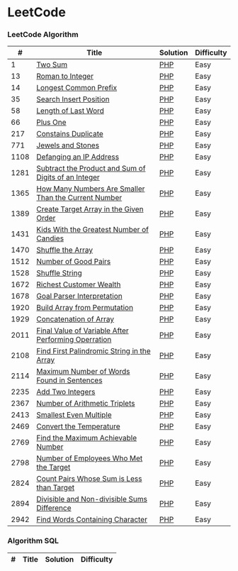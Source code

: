 LeetCode
========

### LeetCode Algorithm



| # | Title | Solution | Difficulty |
|---| ----- | -------- | ---------- |
|1|[Two Sum](https://leetcode.com/problems/two-sum/)| [PHP](https://github.com/Krushwff/leetcode/tree/main/algorithms/php/1.%20Two%20Sum) |Easy|
|13|[Roman to Integer](https://leetcode.com/problems/roman-to-integer/description/)| [PHP](https://github.com/Krushwff/leetcode/tree/main/algorithms/php/13.%20Roman%20to%20Integer) |Easy|
|14|[Longest Common Prefix](https://leetcode.com/problems/longest-common-prefix/description/)| [PHP](https://github.com/Krushwff/leetcode/blob/main/algorithms/php/14.%20Longest%20Common%20Prefix/14.%20Longest%20Common%20Prefix.php) |Easy|
|35|[Search Insert Position](https://leetcode.com/problems/search-insert-position/)| [PHP](https://github.com/Krushwff/leetcode/blob/main/algorithms/php/35.%20Search%20Insert%20Position/35.%20Search%20Insert%20Position.php) |Easy|
|58|[Length of Last Word](https://leetcode.com/problems/length-of-last-word/description/)| [PHP](https://github.com/Krushwff/leetcode/blob/main/algorithms/php/58.%20Length%20of%20Last%20Word/58.%20Length%20of%20Last%20Word.php) |Easy|
|66|[Plus One](https://leetcode.com/problems/plus-one/description/)| [PHP](https://github.com/Krushwff/leetcode/blob/main/algorithms/php/66.%20Plus%20One/66.%20Plus%20One.php) |Easy|
|217|[Constains Duplicate](https://leetcode.com/problems/contains-duplicate/description/)| [PHP](https://github.com/Krushwff/leetcode/tree/main/algorithms/php/217.%20Constains%20Duplicate) |Easy|
|771|[Jewels and Stones](https://leetcode.com/problems/jewels-and-stones/description/)| [PHP](https://github.com/Krushwff/leetcode/blob/main/algorithms/php/771.%20Jewels%20and%20Stones/771.%20Jewels%20and%20Stones.php) |Easy|
|1108|[Defanging an IP Address](https://leetcode.com/problems/defanging-an-ip-address/description/)| [PHP](https://github.com/Krushwff/leetcode/tree/main/algorithms/php/1108.%20Defanging%20an%20IP%20Address) |Easy|
|1281|[Subtract the Product and Sum of Digits of an Integer](https://leetcode.com/problems/subtract-the-product-and-sum-of-digits-of-an-integer/description/)| [PHP](https://github.com/Krushwff/leetcode/blob/main/algorithms/php/1281.%20Subtract%20the%20Product%20and%20Sum%20of%20Digits%20of%20an%20Integer/1281.%20Subtract%20the%20Product%20and%20Sum%20of%20Digits%20of%20an%20Integer.php) |Easy|
|1365|[How Many Numbers Are Smaller Than the Current Number](https://leetcode.com/problems/how-many-numbers-are-smaller-than-the-current-number/description/)| [PHP](https://github.com/Krushwff/leetcode/blob/main/algorithms/php/1365.%20How%20Many%20Numbers%20Are%20Smaller%20Than%20the%20Current%20Number/1365.%20How%20Many%20Numbers%20Are%20Smaller%20Than%20the%20Current%20Number.php) |Easy|
|1389|[Create Target Array in the Given Order](https://leetcode.com/problems/create-target-array-in-the-given-order/description/)| [PHP](https://github.com/Krushwff/leetcode/blob/main/algorithms/php/1389.%20Create%20Target%20Array%20in%20the%20Given%20Order/1389.%20Create%20Target%20Array%20in%20the%20Given%20Order.php) |Easy|
|1431|[Kids With the Greatest Number of Candies](https://leetcode.com/problems/kids-with-the-greatest-number-of-candies/description/)| [PHP](https://github.com/Krushwff/leetcode/blob/main/algorithms/php/1431.%20Kids%20With%20the%20Greatest%20Number%20of%20Candies/1431.%20Kids%20With%20the%20Greatest%20Number%20of%20Candies.php) |Easy|
|1470|[Shuffle the Array](https://leetcode.com/problems/shuffle-the-array/description/)| [PHP](https://github.com/Krushwff/leetcode/blob/main/algorithms/php/1470.%20Shuffle%20the%20Array/1470.%20Shuffle%20the%20Array.php) |Easy|
|1512|[Number of Good Pairs](https://leetcode.com/problems/number-of-good-pairs/description/)| [PHP](https://github.com/Krushwff/leetcode/tree/main/algorithms/php/1512.%20Number%20of%20Good%20Pairs) |Easy|
|1528|[Shuffle String](https://leetcode.com/problems/shuffle-string/description/)| [PHP](https://github.com/Krushwff/leetcode/blob/main/algorithms/php/1528.%20Shuffle%20String/1528.%20Shuffle%20String.php) |Easy|
|1672|[Richest Customer Wealth](https://leetcode.com/problems/richest-customer-wealth/)| [PHP](https://github.com/Krushwff/leetcode/blob/main/algorithms/php/1672.%20Richest%20Customer%20Wealth/1672.%20Richest%20Customer%20Wealth.php) |Easy|
|1678|[Goal Parser Interpretation](https://leetcode.com/problems/goal-parser-interpretation/description/)| [PHP](https://github.com/Krushwff/leetcode/blob/main/algorithms/php/1678.%20Goal%20Parser%20Interpretation/1678.%20Goal%20Parser%20Interpretation.php) |Easy|
|1920|[Build Array from Permutation](https://leetcode.com/problems/build-array-from-permutation/description/)| [PHP](https://github.com/Krushwff/leetcode/tree/main/algorithms/php/1920.%20Build%20Array%20from%20Permutation) |Easy|
|1929|[Concatenation of Array](https://leetcode.com/problems/concatenation-of-array/description/)| [PHP](https://github.com/Krushwff/leetcode/tree/main/algorithms/php/1929.%20Concatenation%20of%20Array) |Easy|
|2011|[Final Value of Variable After Performing Operration](https://leetcode.com/problems/final-value-of-variable-after-performing-operations/description/)| [PHP](https://github.com/Krushwff/leetcode/tree/main/algorithms/php/2011.%20Final%20Value%20of%20Variable%20After%20Performing%20Oper) |Easy|
|2108|[Find First Palindromic String in the Array](https://leetcode.com/problems/find-first-palindromic-string-in-the-array/description/)| [PHP](https://github.com/Krushwff/leetcode/blob/main/algorithms/php/2108.%20Find%20First%20Palindromic%20String%20in%20the%20Array/2108.%20Find%20First%20Palindromic%20String%20in%20the%20Array.php) |Easy|
|2114|[Maximum Number of Words Found in Sentences](https://leetcode.com/problems/maximum-number-of-words-found-in-sentences/description/)| [PHP](https://github.com/Krushwff/leetcode/blob/main/algorithms/php/2114.%20Maximum%20Number%20of%20Words%20Found%20in%20Sentences/2114.%20Maximum%20Number%20of%20Words%20Found%20in%20Sentences.php) |Easy|
|2235|[Add Two Integers](https://leetcode.com/problems/add-two-integers/description/)| [PHP](https://github.com/Krushwff/leetcode/blob/main/algorithms/php/2235.%20Add%20Two%20Integers/2235.%20Add%20Two%20Integers.php) |Easy|
|2367|[Number of Arithmetic Triplets](https://leetcode.com/problems/number-of-arithmetic-triplets/description/)| [PHP](https://github.com/Krushwff/leetcode/blob/main/algorithms/php/2367.%20Number%20of%20Arithmetic%20Triplets/2367.%20Number%20of%20Arithmetic%20Triplets.php) |Easy|
|2413|[Smallest Even Multiple](https://leetcode.com/problems/smallest-even-multiple/description/)| [PHP](https://github.com/Krushwff/leetcode/blob/main/algorithms/php/2413.%20Smallest%20Even%20Multiple/2413.%20Smallest%20Even%20Multiple.php) |Easy|
|2469|[Convert the Temperature](https://leetcode.com/problems/convert-the-temperature/description/)| [PHP](https://github.com/Krushwff/leetcode/tree/main/algorithms/php/2469.%20Convert%20the%20Temperature) |Easy|
|2769|[Find the Maximum Achievable Number](https://leetcode.com/problems/find-the-maximum-achievable-number/description/)| [PHP](https://github.com/Krushwff/leetcode/tree/main/algorithms/php/2769.%20Find%20the%20Maximum%20Achievable%20Number) |Easy|
|2798|[Number of Employees Who Met the Target](https://leetcode.com/problems/number-of-employees-who-met-the-target/description/)| [PHP](https://github.com/Krushwff/leetcode/blob/main/algorithms/php/2798.%20Number%20of%20Employees%20Who%20Met%20the%20Target/2798.%20Number%20of%20Employees%20Who%20Met%20the%20Target.php) |Easy|
|2824|[Count Pairs Whose Sum is Less than Target](https://leetcode.com/problems/count-pairs-whose-sum-is-less-than-target/description/)| [PHP](https://github.com/Krushwff/leetcode/blob/main/algorithms/php/2824.%20Count%20Pairs%20Whose%20Sum%20is%20Less%20than%20Target/2824.%20Count%20Pairs%20Whose%20Sum%20is%20Less%20than%20Target.php) |Easy|
|2894|[Divisible and Non-divisible Sums Difference](https://leetcode.com/problems/divisible-and-non-divisible-sums-difference/description/)| [PHP](https://github.com/Krushwff/leetcode/blob/main/algorithms/php/2894.%20Divisible%20and%20Non-divisible%20Sums%20Difference/2894.%20Divisible%20and%20Non-divisible%20Sums%20Difference.php) |Easy|
|2942|[Find Words Containing Character](https://leetcode.com/problems/find-words-containing-character/description/)| [PHP](https://github.com/Krushwff/leetcode/blob/main/algorithms/php/2942.%20Find%20Words%20Containing%20Character/2942.%20Find%20Words%20Containing%20Character.php) |Easy|

### Algorithm SQL
| # | Title | Solution | Difficulty |
|---| ----- | -------- | ---------- |
